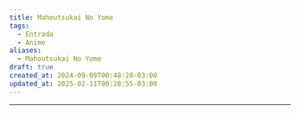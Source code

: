 ```yaml
---
title: Mahoutsukai No Yome
tags:
  - Entrada
  - Anime
aliases:
  - Mahoutsukai No Yome
draft: true
created_at: 2024-09-09T00:48:28-03:00
updated_at: 2025-02-11T00:28:55-03:00
---
```



---

